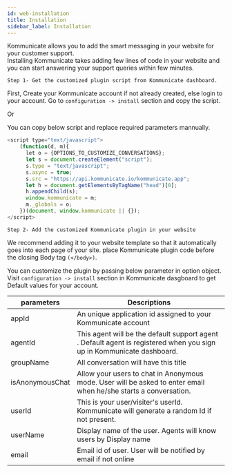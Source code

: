 ```yaml
---
id: web-installation
title: Installation
sidebar_label: Installation
---
```

Kommunicate allows you to add the smart messaging in your website for your customer support.<br>
Installing Kommunicate takes adding few lines of code in your website and you can start answering your support queries within few minutes.

```
Step 1- Get the customized plugin script from Kommunicate dashboard.
```
First, Create your Kommunicate account if not already created, else login to your account.
Go to `configuration -> install` section and copy the script.

Or 

You can copy below script and replace required parameters mannually.
```javascript
<script type="text/javascript">
    (function(d, m){
      let o = {OPTIONS_TO_CUSTOMIZE_CONVERSATIONS};
      let s = document.createElement("script");
      s.type = "text/javascript";
      s.async = true;
      s.src = "https://api.kommunicate.io/kommunicate.app";
      let h = document.getElementsByTagName("head")[0];
      h.appendChild(s);
      window.kommunicate = m;
      m._globals = o;
    })(document, window.kommunicate || {});
</script>

```

```
Step 2- Add the customized Kommunicate plugin in your website 
```
We recommend adding it to your website template so that it automatically goes into each page of your site. 
place Kommunicate plugin code before the closing Body tag `(</body>)`.

You can customize the plugin by passing below parameter in option object. Visit `configuration -> install` section in Kommunicate dasgboard to get Default values for your account.

|parameters|Descriptions|
|---	   |---	    |
|appId |An unique application id assigned to your Kommunicate account| 
|agentId |This agent will be the default support agent . Default agent is registered when you sign up in Kommunicate dashboard.|
|groupName |All conversation will have this title|
|isAnonymousChat| Allow your users to chat in Anonymous mode. User will be asked to enter email when he/she starts a conversation.|
|userId| This is your user/visiter's userId. Kommunicate will generate a random Id if not present.|
|userName | Display name of the user. Agents will know users by Display name|
|email | Email id of user. User will be notified by email if not online|

